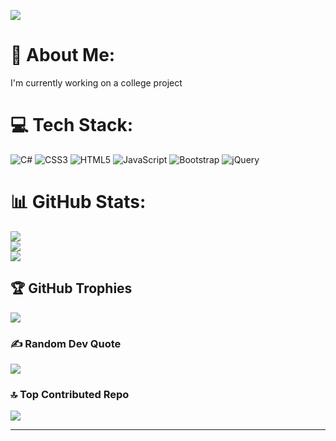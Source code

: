
[![](https://visitcount.itsvg.in/api?id=Siri-Vennela-K&icon=9&color=1)](https://visitcount.itsvg.in)

# 💫 About Me:
I'm currently working on a college project 

# 💻 Tech Stack:
![C#](https://img.shields.io/badge/c%23-%23239120.svg?style=for-the-badge&logo=c-sharp&logoColor=white) ![CSS3](https://img.shields.io/badge/css3-%231572B6.svg?style=for-the-badge&logo=css3&logoColor=white) ![HTML5](https://img.shields.io/badge/html5-%23E34F26.svg?style=for-the-badge&logo=html5&logoColor=white) ![JavaScript](https://img.shields.io/badge/javascript-%23323330.svg?style=for-the-badge&logo=javascript&logoColor=%23F7DF1E) ![Bootstrap](https://img.shields.io/badge/bootstrap-%23563D7C.svg?style=for-the-badge&logo=bootstrap&logoColor=white) ![jQuery](https://img.shields.io/badge/jquery-%230769AD.svg?style=for-the-badge&logo=jquery&logoColor=white)
# 📊 GitHub Stats:
![](https://github-readme-stats-sigma-five.vercel.app/api?username=Siri-Vennela-K&theme=dark&hide_border=false&include_all_commits=true&count_private=true)<br/>
![](https://github-readme-streak-stats.herokuapp.com/?user=Siri-Vennela-K&theme=dark&hide_border=false)<br/>
![](https://github-readme-stats-sigma-five.vercel.app/api/top-langs/?username=Siri-Vennela-K&theme=dark&hide_border=false&include_all_commits=true&count_private=true&layout=compact)

## 🏆 GitHub Trophies
![](https://github-profile-trophy.vercel.app/?username=Siri-Vennela-K&theme=radical&no-frame=true&no-bg=false&margin-w=4)

### ✍️ Random Dev Quote
![](https://quotes-github-readme.vercel.app/api?type=horizontal&theme=radical)

### 🔝 Top Contributed Repo
![](https://github-contributor-stats.vercel.app/api?username=Siri-Vennela-K&limit=5&theme=dark&combine_all_yearly_contributions=true)

---

